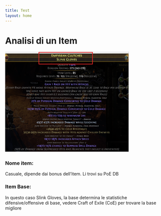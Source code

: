 ```yaml
---
title: Test
layout: home
---
```


# Analisi di un Item

<img src="./img/1.png" width="400">

### Nome item:
Casuale, dipende dai bonus dell’item. Li trovi su PoE DB

### Item Base: 
In questo caso Slink Gloves, la base determina le statistiche difensive/offensive di base, vedere Craft of Exile (CoE) per trovare la base migliore
